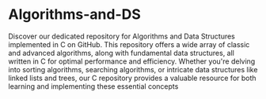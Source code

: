 # Algorithms-and-DS
Discover our dedicated repository for Algorithms and Data Structures implemented in C on GitHub.
This repository offers a wide array of classic and advanced algorithms, along with fundamental data structures, all written in C for optimal performance and efficiency. Whether you're delving into sorting algorithms, searching algorithms, or intricate data structures like linked lists and trees, our C repository provides a valuable resource for both learning and implementing these essential concepts
